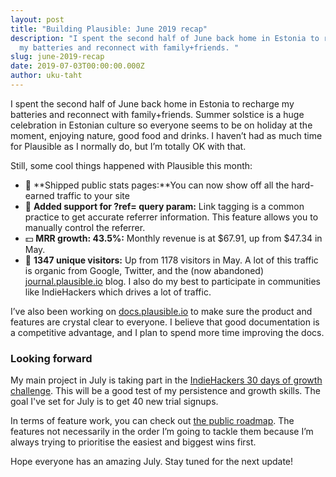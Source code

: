 ```yaml
---
layout: post
title: "Building Plausible: June 2019 recap"
description: "I spent the second half of June back home in Estonia to recharge
  my batteries and reconnect with family+friends. "
slug: june-2019-recap
date: 2019-07-03T00:00:00.000Z
author: uku-taht
---
```

I spent the second half of June back home in Estonia to recharge my batteries and reconnect with family+friends. Summer solstice is a huge celebration in Estonian culture so everyone seems to be on holiday at the moment, enjoying nature, good food and drinks. I haven’t had as much time for Plausible as I normally do, but I’m totally OK with that.

Still, some cool things happened with Plausible this month:
* 🚀 **Shipped public stats pages:**You can now show off all the hard-earned traffic to your site
* 🚀 **Added support for ?ref= query param:** Link tagging is a common practice to get accurate referrer information. This feature allows you to manually control the referrer.
* 💵 **MRR growth: 43.5%:**  Monthly revenue is at $67.91, up from $47.34 in May.
* 👩 **1347 unique visitors:**  Up from 1178 visitors in May. A lot of this traffic is organic from Google, Twitter, and the (now abandoned) [journal.plausible.io](https://journal.plausible.io) blog.  I also do my best to participate in communities like IndieHackers which drives a lot of traffic.

I’ve also been working on [docs.plausible.io](https://docs.plausible.io) to make sure the product and features are crystal clear to everyone. I believe that good documentation is a competitive advantage, and I plan to spend more time improving the docs.

### Looking forward

My main project in July is taking part in the [IndieHackers 30 days of growth challenge](https://www.indiehackers.com/post/871a026ac6). This will be a good test of my persistence and growth skills. The goal I've set for July is to get 40 new trial signups.

In terms of feature work, you can check out [the public roadmap](https://github.com/plausible/analytics/issues?q=is%3Aopen+is%3Aissue+label%3A%22on+the+roadmap%22+sort%3Areactions-%2B1-desc). The features not necessarily in the order I’m going to tackle them because I’m always trying to prioritise the easiest and biggest wins first.

Hope everyone has an amazing July. Stay tuned for the next update!